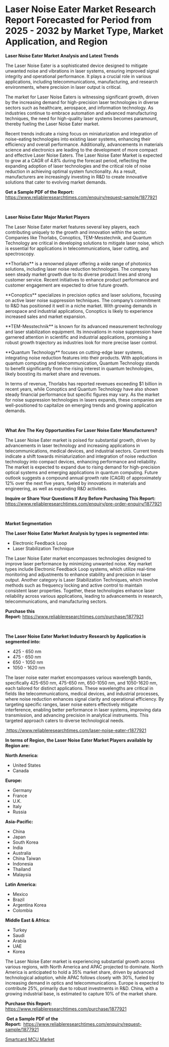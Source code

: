 <p><h1>Laser Noise Eater Market Research Report Forecasted for Period from 2025 -  2032 by Market Type, Market Application, and Region</h1></p><p><strong>Laser Noise Eater Market Analysis and Latest Trends</strong></p>
<p><p>The Laser Noise Eater is a sophisticated device designed to mitigate unwanted noise and vibrations in laser systems, ensuring improved signal integrity and operational performance. It plays a crucial role in various applications, including telecommunications, manufacturing, and research environments, where precision in laser output is critical.</p><p>The market for Laser Noise Eaters is witnessing significant growth, driven by the increasing demand for high-precision laser technologies in diverse sectors such as healthcare, aerospace, and information technology. As industries continue to embrace automation and advanced manufacturing techniques, the need for high-quality laser systems becomes paramount, thereby fueling the Laser Noise Eater market.</p><p>Recent trends indicate a rising focus on miniaturization and integration of noise-eating technologies into existing laser systems, enhancing their efficiency and overall performance. Additionally, advancements in materials science and electronics are leading to the development of more compact and effective Laser Noise Eaters. The Laser Noise Eater Market is expected to grow at a CAGR of 4.8% during the forecast period, reflecting the expanding adoption of laser technologies and the critical role of noise reduction in achieving optimal system functionality. As a result, manufacturers are increasingly investing in R&D to create innovative solutions that cater to evolving market demands.</p></p>
<p><strong>Get a Sample PDF of the Report:&nbsp;</strong> <a href="https://www.reliableresearchtimes.com/enquiry/request-sample/1877921?utm_campaign=3007&utm_medium=2&utm_source=Github&utm_content=ia&utm_term=06042025&utm_id=laser-noise-eater">https://www.reliableresearchtimes.com/enquiry/request-sample/1877921</a></p>
<p>&nbsp;</p>
<p><strong>Laser Noise Eater Major Market Players</strong></p>
<p><p>The Laser Noise Eater market features several key players, each contributing uniquely to the growth and innovation within the sector. Companies like Thorlabs, Conoptics, TEM-Messtechnik, and Quantum Technology are critical in developing solutions to mitigate laser noise, which is essential for applications in telecommunications, laser cutting, and spectroscopy.</p><p>**Thorlabs** is a renowned player offering a wide range of photonics solutions, including laser noise reduction technologies. The company has seen steady market growth due to its diverse product lines and strong customer service. Recent initiatives to enhance product performance and customer engagement are expected to drive future growth.</p><p>**Conoptics** specializes in precision optics and laser solutions, focusing on active laser noise suppression techniques. The company’s commitment to R&D has positioned it well in a niche market. With growing demands in aerospace and industrial applications, Conoptics is likely to experience increased sales and market expansion.</p><p>**TEM-Messtechnik** is known for its advanced measurement technology and laser stabilization equipment. Its innovations in noise suppression have garnered attention in scientific and industrial applications, promising a robust growth trajectory as industries look for more precise laser control.</p><p>**Quantum Technology** focuses on cutting-edge laser systems, integrating noise reduction features into their products. With applications in quantum computing and telecommunication, Quantum Technology stands to benefit significantly from the rising interest in quantum technologies, likely boosting its market share and revenues.</p><p>In terms of revenue, Thorlabs has reported revenues exceeding $1 billion in recent years, while Conoptics and Quantum Technology have also shown steady financial performance but specific figures may vary. As the market for noise suppression technologies in lasers expands, these companies are well-positioned to capitalize on emerging trends and growing application demands.</p></p>
<p>&nbsp;</p>
<p><strong>What Are The Key Opportunities For Laser Noise Eater Manufacturers?</strong></p>
<p><p>The Laser Noise Eater market is poised for substantial growth, driven by advancements in laser technology and increasing applications in telecommunications, medical devices, and industrial sectors. Current trends indicate a shift towards miniaturization and integration of noise reduction technology into compact devices, enhancing performance and reliability. The market is expected to expand due to rising demand for high-precision optical systems and emerging applications in quantum computing. Future outlook suggests a compound annual growth rate (CAGR) of approximately 12% over the next five years, fueled by innovations in materials and engineering, as well as expanding R&D activities.</p></p>
<p><strong>Inquire or Share Your Questions If Any Before Purchasing This Report:</strong> <a href="https://www.reliableresearchtimes.com/enquiry/pre-order-enquiry/1877921?utm_campaign=3007&utm_medium=2&utm_source=Github&utm_content=ia&utm_term=06042025&utm_id=laser-noise-eater">https://www.reliableresearchtimes.com/enquiry/pre-order-enquiry/1877921</a></p>
<p>&nbsp;</p>
<p><strong>Market Segmentation</strong></p>
<p><strong>The Laser Noise Eater Market Analysis by types is segmented into:</strong></p>
<p><ul><li>Electronic Feedback Loop</li><li>Laser Stabilization Technique</li></ul></p>
<p><p>The Laser Noise Eater market encompasses technologies designed to improve laser performance by minimizing unwanted noise. Key market types include Electronic Feedback Loop systems, which utilize real-time monitoring and adjustments to enhance stability and precision in laser output. Another category is Laser Stabilization Techniques, which involve methods such as frequency locking and active control to maintain consistent laser properties. Together, these technologies enhance laser reliability across various applications, leading to advancements in research, telecommunications, and manufacturing sectors.</p></p>
<p><strong>Purchase this Report:&nbsp;</strong><a href="https://www.reliableresearchtimes.com/purchase/1877921?utm_campaign=3007&utm_medium=2&utm_source=Github&utm_content=ia&utm_term=06042025&utm_id=laser-noise-eater">https://www.reliableresearchtimes.com/purchase/1877921</a></p>
<p>&nbsp;</p>
<p><strong>The Laser Noise Eater Market Industry Research by Application is segmented into:</strong></p>
<p><ul><li>425 - 650 nm</li><li>475 - 650 nm</li><li>650 - 1050 nm</li><li>1050 - 1620 nm</li></ul></p>
<p><p>The laser noise eater market encompasses various wavelength bands, specifically 425-650 nm, 475-650 nm, 650-1050 nm, and 1050-1620 nm, each tailored for distinct applications. These wavelengths are critical in fields like telecommunications, medical devices, and industrial processes, where noise reduction enhances signal clarity and operational efficiency. By targeting specific ranges, laser noise eaters effectively mitigate interference, enabling better performance in laser systems, improving data transmission, and advancing precision in analytical instruments. This targeted approach caters to diverse technological needs.</p></p>
<p><a href="https://www.reliableresearchtimes.com/laser-noise-eater-r1877921?utm_campaign=3007&utm_medium=2&utm_source=Github&utm_content=ia&utm_term=06042025&utm_id=laser-noise-eater">&nbsp;https://www.reliableresearchtimes.com/laser-noise-eater-r1877921</a></p>
<p><strong>In terms of Region, the Laser Noise Eater Market Players available by Region are:</strong></p>
<p>
    <p> <strong> North America: </strong>
        <ul>
            <li>United States</li>
            <li>Canada</li>
        </ul>
        </p> 
    <p> <strong> Europe: </strong>
        <ul>
            <li>Germany</li>
            <li>France</li>
            <li>U.K.</li>
            <li>Italy</li>
            <li>Russia</li>
        </ul>
        </p> 
    <p> <strong> Asia-Pacific: </strong>
        <ul>
            <li>China</li>
            <li>Japan</li>
            <li>South Korea</li>
            <li>India</li>
            <li>Australia</li>
            <li>China Taiwan</li>
            <li>Indonesia</li>
            <li>Thailand</li>
            <li>Malaysia</li>
        </ul>
        </p> 
    <p> <strong> Latin America: </strong>
        <ul>
            <li>Mexico</li>
            <li>Brazil</li>
            <li>Argentina Korea</li>
            <li>Colombia</li>
        </ul>
        </p> 
    <p> <strong> Middle East & Africa: </strong>
        <ul>
            <li>Turkey</li>
            <li>Saudi</li>
            <li>Arabia</li>
            <li>UAE</li>
            <li>Korea</li>
        </ul>
    </p>
    </p>
<p><p>The Laser Noise Eater market is experiencing substantial growth across various regions, with North America and APAC projected to dominate. North America is anticipated to hold a 35% market share, driven by advanced technological adoption, while APAC follows closely with 30%, fueled by increasing demand in optics and telecommunications. Europe is expected to contribute 25%, primarily due to robust investments in R&D. China, with a growing industrial base, is estimated to capture 10% of the market share.</p></p>
<p><strong>Purchase this Report: </strong><a href="https://www.reliableresearchtimes.com/purchase/1877921?utm_campaign=3007&utm_medium=2&utm_source=Github&utm_content=ia&utm_term=06042025&utm_id=laser-noise-eater">https://www.reliableresearchtimes.com/purchase/1877921</a></p>
<p>&nbsp;<strong>Get a Sample PDF of the Report:&nbsp;&nbsp;</strong><a href="https://www.reliableresearchtimes.com/enquiry/request-sample/1877921?utm_campaign=3007&utm_medium=2&utm_source=Github&utm_content=ia&utm_term=06042025&utm_id=laser-noise-eater">https://www.reliableresearchtimes.com/enquiry/request-sample/1877921</a></p>
<p><strong></strong></p>
<p><p><a href="https://github.com/saeiddaemo/Market-Research-Report-List-1/blob/main/smartcard-mcu-market.md?utm_campaign=3007&utm_medium=2&utm_source=Github&utm_content=ia&utm_term=06042025&utm_id=laser-noise-eater">Smartcard MCU Market</a></p></p>